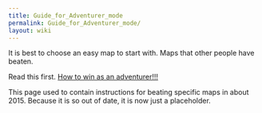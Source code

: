 ```yaml
---
title: Guide_for_Adventurer_mode
permalink: Guide_for_Adventurer_mode/
layout: wiki
---
```


It is best to choose an easy map to start with. Maps that other people
have beaten.

Read this first. [How to win as an
adventurer!!!](/keeperrl_wiki/How_to_win_as_an_adventurer!!! "wikilink")

This page used to contain instructions for beating specific maps in
about 2015. Because it is so out of date, it is now just a placeholder.
